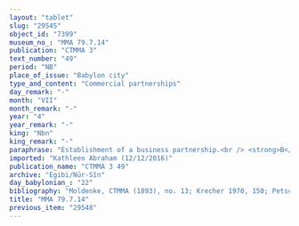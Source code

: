 ```yaml
---
layout: "tablet"
slug: "29545"
object_id: "7399"
museum_no_: "MMA 79.7.14"
publication: "CTMMA 3"
text_number: "49"
period: "NB"
place_of_issue: "Babylon city"
type_and_content: "Commercial partnerships"
day_remark: "-"
month: "VII"
month_remark: "-"
year: "4"
year_remark: "-"
king: "Nbn"
king_remark: "-"
paraphrase: "Establishment of a business partnership.<br /> <strong>B</strong> owes 1/3 minas(*) of silver to <strong>A</strong>, his business partner. The background to this debt is the subsidiary partnership (<em>harrānu</em>) contracted by<strong> A</strong> (investor) with<strong> B</strong> (acting partner) and financed by assets drawn from the parent partnership (<em>harrānu</em>) between<strong> C</strong> (investor) and <strong>A</strong> (acting partner). <strong>A</strong> and <strong>B</strong> agreed that the latter will run the business (<em>na&scaron;partu &scaron;a harrāni alāku</em>), but that both partners share equally (<em>ahi </em>... <em>akālu</em>) in the profits (<em>utru</em>). <strong>B</strong> is not entitled to profit from any other investments of the partnership between <strong>C </strong>and <strong>A</strong>, only from the enterprise for which he is commissioned (<em>mimma elat &scaron;a</em> <strong>B</strong> <em>ianu</em>). He should not spend more (<em>etēqu</em>) than one shekel (on travel expenses) and cover any excesses from his own account. Names of 2 witnesses and the scribe: Nab&ucirc;-aplu-iddin/Ṭabiya//Suhāya.<br /> (*) Text: 1/3 shekels.<br /> <br /> <strong>A</strong> = Rēmūtu (Rēmūtu/Kurbanni-Marduk//Eppe&scaron;-ilī); <strong>B</strong> = Bēl-iddin (Bēl-iddin/Nergal-uballiṭ//A&scaron;kāpu); <strong>C</strong> = Nab&ucirc;-ahhē-iddin/&Scaron;ulāya//Egibi"
imported: "Kathleen Abraham (12/12/2016)"
publication_name: "CTMMA 3 49"
archive: "Egibi/Nūr-Sîn"
day_babylonian_: "22"
bibliography: "Moldenke, CTMMA (1893), no. 13; Krecher 1970, 150; Petschow, RIDA 3e Série 1 (1954), 167ff.; Petschow 1956 (NBPf.), 31f; Oppenheim, JNES 6 (1947), 119"
title: "MMA 79.7.14"
previous_item: "29548"
---
```

